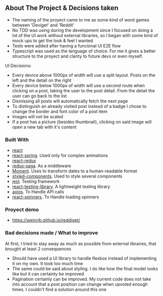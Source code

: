 <!-- ABOUT THE PROJECT -->
## About The Project & Decisions taken

* The naming of the proyect came to me as some kind of word games between 'Deviget' and 'Reddit'
* No TDD was using during the development since I focused on doing a lot of the UI work without external libraries, so I began with some kind of mock ups to get the look & feel I wanted
* Tests were added after having a funcional UI E2E flow
* Typescript was used as the language of choice. For me it gives a better structure to the proyect and clarity to future devs or even myself.

UI Decisions: 
* Every device above 1000px of width will use a split layout. Posts on the left and the detail on the right
* Every device below 1000px of width will use a second route when clicking on a post, taking the user to the post detail. From the detail the user can go back to the list
* Dismissing all posts will automatically fetch the next page
* To distinguish an already visited post instead of a badge I chose to change the border and font color of a post item
* Images will not be scaled
* If a post has a picture (besides thumbnail), clicking on said image will open a new tab with it's content

### Built With

* [react](https://reactjs.org/)
* [react-spring](https://www.react-spring.io/). Used only for complex animations
* [react-redux](https://react-redux.js.org/)
* [redux-saga](https://redux-saga.js.org/). As a middleware
* [Moment](https://momentjs.com/). Uses to transform dates to a human-readable format
* [styled-components](https://styled-components.com/). Used to style several components
* [jest](https://jestjs.io/). Testing framework
* [react-testing-library](https://github.com/testing-library/react-testing-library). A lightweight testing library
* [axios](https://github.com/axios/axios). To Handle API calls
* [react-spinners](https://github.com/davidhu2000/react-spinners). To Handle loading spinners

### Proyect demo
* https://weinrib.github.io/reddiget/

### Bad decisions made / What to improve
At first, I tried to stay away as much as possible from external libraries, that brought at least 2 consequences
* Should have used a UI library to handle flexbox instead of implementing it on my own. It took too much time
* The same could be said about styling. I do like how the final model looks like but it can certainly be improved
* Pagination certainly can be improved. My current code does not take into account that a post position can change when upvoted enough times. I couldn't find a solution around this one